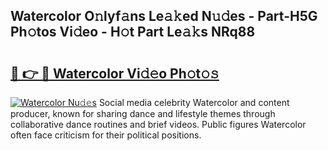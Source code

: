 ## Watercolor O𝚗lyf𝚊ns Le𝚊𝚔ed N𝚞𝚍es - Part-H5G Ph𝚘tos Vi𝚍eo - H𝚘t Part Le𝚊𝚔s NRq88

# <h2><a href="http://hf5dwp.feru.top/?c=Watercolor">🔗 👉 🔴 Watercolor Vi𝚍𝚎o Ph𝚘t𝚘𝚜</a></h2>

[![Watercolor Nu𝚍𝚎s](https://i.imgur.com/0TWrTi3.gif)](http://hf5dwp.feru.top/?c=Watercolor)
Social media celebrity Watercolor and content producer, known for sharing dance and lifestyle themes through collaborative dance routines and brief videos. Public figures Watercolor often face criticism for their political positions. 
